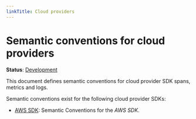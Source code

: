 ```yaml
---
linkTitle: Cloud providers
---
```


# Semantic conventions for cloud providers

**Status**: [Development][DocumentStatus]

This document defines semantic conventions for cloud provider SDK spans, metrics and logs.

Semantic conventions exist for the following cloud provider SDKs:

- [AWS SDK](aws-sdk.md): Semantic Conventions for the _AWS SDK_.

[DocumentStatus]: https://opentelemetry.io/docs/specs/otel/document-status

